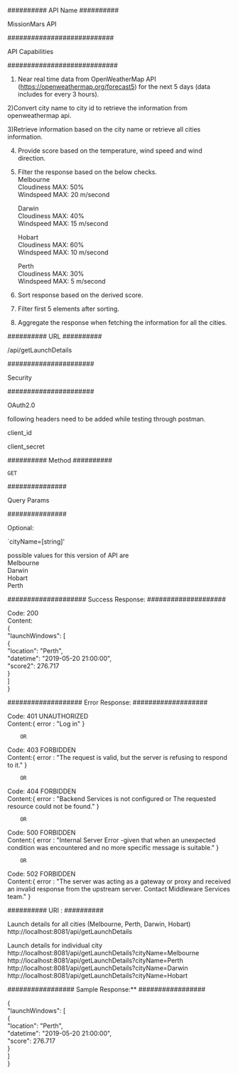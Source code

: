 
##########
 API Name
##########

MissionMars API

###########################

API Capabilities 

############################

1) Near real time data from OpenWeatherMap API (https://openweathermap.org/forecast5) for the next 5 days (data includes for every 3 hours). </br>

2)Convert city name to city id to retrieve the information from openweathermap api. </br>

3)Retrieve information based on the city name or retrieve all cities information.</br>

4) Provide score based on the temperature, wind speed and wind direction. </br>

5) Filter the response based on the below checks. </br>
	Melbourne </br>
        Cloudiness MAX: 50% </br>
        Windspeed MAX: 20 m/second </br>
	
	Darwin </br>
	Cloudiness MAX: 40% </br>
	Windspeed MAX: 15 m/second </br>
	
	Hobart </br>
	Cloudiness MAX: 60% </br>
	Windspeed MAX: 10 m/second </br>
	
	Perth </br>
	Cloudiness MAX: 30% </br>
	Windspeed MAX: 5 m/second </br>
	
6) Sort response based on the derived score. </br>

7) Filter first 5 elements after sorting. </br>

8) Aggregate the response when fetching the information for all the cities. </br>

##########
 URL
##########

/api/getLaunchDetails

######################

Security

######################

OAuth2.0 </br>

following headers need to be added while testing through postman. </br>

client_id </br>

client_secret </br>

##########
 Method
##########

`GET`

###############  

Query Params

###############

Optional:

`cityName=[string]' 

possible values for this version of API are  </br>
		Melbourne  </br>
		Darwin  </br>
		Hobart  </br>
		Perth  </br>
		
		
####################
Success Response:
####################
  
Code: 200  </br>
Content:  </br>
	{  </br>
    "launchWindows": [  </br>
        {  </br>
            "location": "Perth", </br>
            "datetime": "2019-05-20 21:00:00", </br>
            "score2": 276.717  </br>
		}  </br>
	]  </br>
	}  </br>
	

################### 
Error Response:
###################
  
Code: 401 UNAUTHORIZED  </br>
Content:{ error : "Log in" }  </br>

        OR

Code: 403 FORBIDDEN  </br>
Content:{ error : "The request is valid, but the server is refusing to respond to it." }  </br>
  
        OR
  
Code: 404 FORBIDDEN  </br>
Content:{ error : "Backend Services is not configured or The requested resource could not be found." }  </br>
  
        OR

Code: 500 FORBIDDEN  </br>
Content:{ error : "Internal Server Error -given that when an unexpected condition was encountered and no more specific message is suitable." }  </br>

        OR

Code: 502 FORBIDDEN  </br>
Content:{ error : "The server was acting as a gateway or proxy and received an invalid response from the upstream server. Contact Middleware Services team." }  </br>

##########
URI :
##########

Launch details for all cities (Melbourne, Perth, Darwin, Hobart)  </br>
http://localhost:8081/api/getLaunchDetails  </br>

Launch details for individual city  </br>
http://localhost:8081/api/getLaunchDetails?cityName=Melbourne </br>
http://localhost:8081/api/getLaunchDetails?cityName=Perth  </br>
http://localhost:8081/api/getLaunchDetails?cityName=Darwin  </br>
http://localhost:8081/api/getLaunchDetails?cityName=Hobart  </br>

#################
Sample Response:**
#################

{  </br>
    "launchWindows": [  </br>
        { </br>
            "location": "Perth", </br>
            "datetime": "2019-05-20 21:00:00", </br>
            "score": 276.717  </br>
        }  </br>
    ]  </br>
}  </br>
